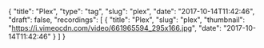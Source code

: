 {
  "title": "Plex",
  "type": "tag",
  "slug": "plex",
  "date": "2017-10-14T11:42:46",
  "draft": false,
  "recordings": [
    {
      "title": "Plex",
      "slug": "plex",
      "thumbnail": "https://i.vimeocdn.com/video/661965594_295x166.jpg",
      "date": "2017-10-14T11:42:46"
    }
  ]
}